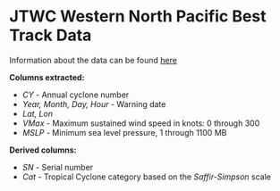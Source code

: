 # JTWC Western North Pacific Best Track Data

Information about the data can be found [here](https://metoc.ndbc.noaa.gov/ja/web/guest/jtwc/best_tracks/western-pacific)

**Columns extracted:** 
  * *CY* - Annual cyclone number
  * *Year, Month, Day, Hour* - Warning date
  * *Lat, Lon*
  * *VMax* - Maximum sustained wind speed in knots: 0 through 300
  * *MSLP* - Minimum sea level pressure, 1 through 1100 MB

**Derived columns:**
  * *SN* - Serial number
  * *Cat* - Tropical Cyclone category based on the *Saffir-Simpson* scale
